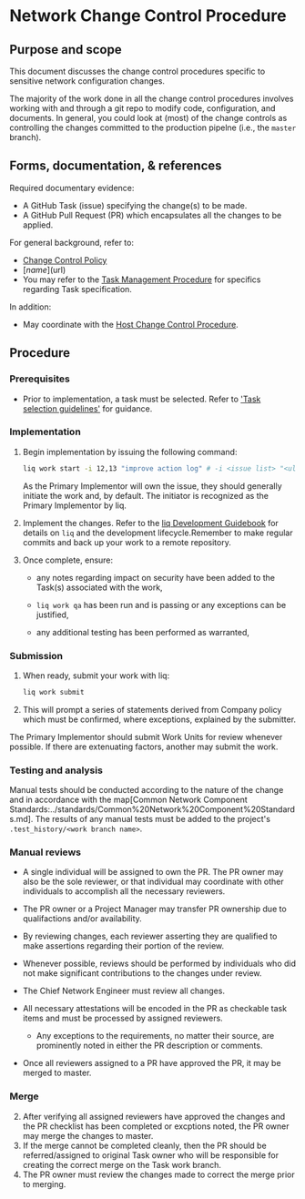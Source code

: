 






#  Network Change Control Procedure

## Purpose and scope

This document discusses the change control procedures specific to sensitive network configuration changes.

The majority of the work done in all the change control procedures involves working with and through a git repo to modify code, configuration, and documents. In general, you could look at (most) of the change controls as controlling the changes committed to the production pipelne (i.e., the `master` branch).

## Forms, documentation, & references

Required documentary evidence:

*  A GitHub Task (issue) specifying the change(s) to be made.
*  A GitHub Pull Request (PR) which encapsulates all the changes to be applied.

For general background, refer to:

*  [Change Control Policy](../../change_control/policies/Change%20Control%20Policy.md)
*  [$name]($url) 
*  You may refer to the [Task Management Procedure](../../change_control/procedures/Task%20Management%20Procedure.md) for specifics regarding Task specification.



In addition:

*  May coordinate with the [Host Change Control Procedure](../../host/procedures/Host%20Change%20Control%20Procedure.md).

## Procedure

### Prerequisites

* Prior to implementation, a task must be selected. Refer to ['Task selection guidelines'](../../change_control/Change%20Control%20Framework.md#task-selection-guidelines) for guidance.



### Implementation


1. Begin implementation by issuing the following command:
   ```bash
   liq work start -i 12,13 "improve action log" # -i <issue list> "<ultra-short description>"`
   ```
   As the Primary Implementor will own the issue, they should generally initiate the work and, by default. The initiator is recognized as the Primary Implementor by liq.

3. Implement the changes. Refer to the [liq Development Guidebook](TODO) for details on `liq` and the development lifecycle.Remember to make regular commits and back up your work to a remote repository.
4. Once complete, ensure:
   
   * any notes regarding impact on security have been added to the Task(s) associated with the work,
   
   * `liq work qa` has been run and is passing or any exceptions can be justified,
   
   * any additional testing has been performed as warranted,







### Submission


1. When ready, submit your work with liq:
   ```bash
   liq work submit
   ```
2. This will prompt a series of statements derived from Company policy which must be confirmed, where exceptions, explained by the submitter.


The Primary Implementor should submit Work Units for review whenever possible. If there are extenuating factors, another may submit the work.







### Testing and analysis



Manual tests should be conducted according to the nature of the change and in accordance with the map[Common Network Component Standards:../standards/Common%20Network%20Component%20Standards.md]. The results of any manual tests must be added to the project's `.test_history/<work branch name>`.







### Manual reviews

* A single individual will be assigned to own the PR. The PR owner may also be the sole reviewer, or that individual may coordinate with other individuals to accomplish all the necessary reviewers.
* The PR owner or a Project Manager may transfer PR ownership due to qualifactions and/or availability.
* By reviewing changes, each reviewer asserting they are qualified to make assertions regarding their portion of the review.
* Whenever possible, reviews should be performed by individuals who did not make significant contributions to the changes under review.
* The Chief Network Engineer must review all changes.

* All necessary attestations will be encoded in the PR as checkable task items and must be processed by assigned reviewers.

   * Any exceptions to the requirements, no matter their source, are prominently noted in either the PR description or comments.
* Once all reviewers assigned to a PR have approved the PR, it may be merged to master.







### Merge


2. After verifying all assigned reviewers have approved the changes and the PR checklist has been completed or excptions noted, the PR owner may merge the changes to master.
3. If the merge cannot be completed cleanly, then the PR should be referred/assigned to original Task owner who will be responsible for creating the correct merge on the Task work branch.
4. The PR owner must review the changes made to correct the merge prior to merging.


